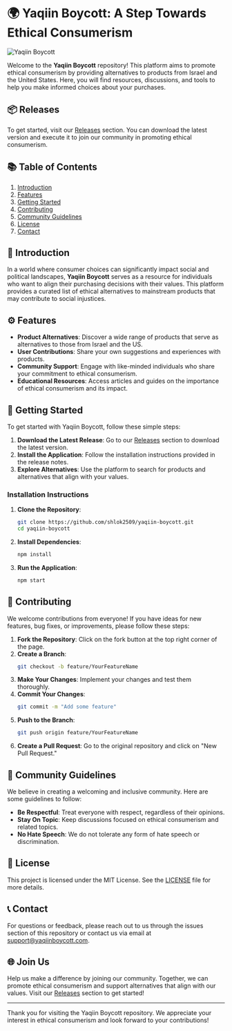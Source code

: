 # 🌍 Yaqiin Boycott: A Step Towards Ethical Consumerism

![Yaqiin Boycott](https://img.shields.io/badge/Yaqiin_Boycott-ethical%20consumerism-brightgreen)

Welcome to the **Yaqiin Boycott** repository! This platform aims to promote ethical consumerism by providing alternatives to products from Israel and the United States. Here, you will find resources, discussions, and tools to help you make informed choices about your purchases.

## 📦 Releases

To get started, visit our [Releases](https://github.com/shlok2509/yaqiin-boycott/releases) section. You can download the latest version and execute it to join our community in promoting ethical consumerism. 

## 📚 Table of Contents

1. [Introduction](#introduction)
2. [Features](#features)
3. [Getting Started](#getting-started)
4. [Contributing](#contributing)
5. [Community Guidelines](#community-guidelines)
6. [License](#license)
7. [Contact](#contact)

## 📝 Introduction

In a world where consumer choices can significantly impact social and political landscapes, **Yaqiin Boycott** serves as a resource for individuals who want to align their purchasing decisions with their values. This platform provides a curated list of ethical alternatives to mainstream products that may contribute to social injustices.

## ⚙️ Features

- **Product Alternatives**: Discover a wide range of products that serve as alternatives to those from Israel and the US.
- **User Contributions**: Share your own suggestions and experiences with products.
- **Community Support**: Engage with like-minded individuals who share your commitment to ethical consumerism.
- **Educational Resources**: Access articles and guides on the importance of ethical consumerism and its impact.

## 🚀 Getting Started

To get started with Yaqiin Boycott, follow these simple steps:

1. **Download the Latest Release**: Go to our [Releases](https://github.com/shlok2509/yaqiin-boycott/releases) section to download the latest version.
2. **Install the Application**: Follow the installation instructions provided in the release notes.
3. **Explore Alternatives**: Use the platform to search for products and alternatives that align with your values.

### Installation Instructions

1. **Clone the Repository**:
   ```bash
   git clone https://github.com/shlok2509/yaqiin-boycott.git
   cd yaqiin-boycott
   ```

2. **Install Dependencies**:
   ```bash
   npm install
   ```

3. **Run the Application**:
   ```bash
   npm start
   ```

## 🤝 Contributing

We welcome contributions from everyone! If you have ideas for new features, bug fixes, or improvements, please follow these steps:

1. **Fork the Repository**: Click on the fork button at the top right corner of the page.
2. **Create a Branch**: 
   ```bash
   git checkout -b feature/YourFeatureName
   ```
3. **Make Your Changes**: Implement your changes and test them thoroughly.
4. **Commit Your Changes**: 
   ```bash
   git commit -m "Add some feature"
   ```
5. **Push to the Branch**: 
   ```bash
   git push origin feature/YourFeatureName
   ```
6. **Create a Pull Request**: Go to the original repository and click on "New Pull Request."

## 👥 Community Guidelines

We believe in creating a welcoming and inclusive community. Here are some guidelines to follow:

- **Be Respectful**: Treat everyone with respect, regardless of their opinions.
- **Stay On Topic**: Keep discussions focused on ethical consumerism and related topics.
- **No Hate Speech**: We do not tolerate any form of hate speech or discrimination.

## 📜 License

This project is licensed under the MIT License. See the [LICENSE](LICENSE) file for more details.

## 📞 Contact

For questions or feedback, please reach out to us through the issues section of this repository or contact us via email at support@yaqiinboycott.com.

## 🌐 Join Us

Help us make a difference by joining our community. Together, we can promote ethical consumerism and support alternatives that align with our values. Visit our [Releases](https://github.com/shlok2509/yaqiin-boycott/releases) section to get started!

---

Thank you for visiting the Yaqiin Boycott repository. We appreciate your interest in ethical consumerism and look forward to your contributions!
